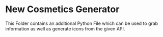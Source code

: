 # New Cosmetics Generator

This Folder contains an additional Python File which can be used to grab information as well as generate icons from the given API.
